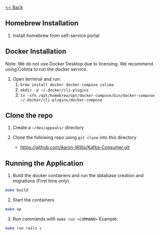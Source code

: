 [<< Back](README.md)

Homebrew Installation
---
1. Install homebrew from self-service portal

Docker Installation
---
Note: We do not use Docker Desktop due to licensing. We recommend using Colima to run the docker service.

1. Open terminal and run:
    1. `brew install docker docker-compose colima`
    2. `mkdir -p ~/.docker/cli-plugins`
    3. `ln -sfn /opt/homebrew/opt/docker-compose/bin/docker-compose ~/.docker/cli-plugins/docker-compose`

Clone the repo
---
1. Create a `~/dev/appeals/` directory

2. Clone the following repo using `git clone` into this directory
    * <https://github.com/Aaron-Willis/Kafka-Consumer.git>

Running the Application
---
1. Build the docker containers and run the database creation and migrations (First time only)

```bash
make build
```

2. Start the containers

```bash
make up
```

3. Run commands with `make run <COMMAND>`
Example:
```bash
make run rails c
```